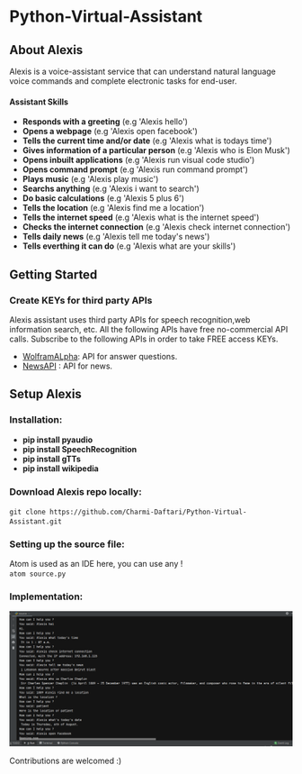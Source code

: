 # Python-Virtual-Assistant

## About Alexis
Alexis is a voice-assistant service that can understand natural language voice commands and complete electronic tasks for end-user.

#### Assistant Skills
* **Responds with a greeting** (e.g 'Alexis hello')
* **Opens a webpage** (e.g 'Alexis open facebook')
* **Tells the current time and/or date** (e.g 'Alexis what is todays time')
* **Gives information of a particular person** (e.g 'Alexis who is Elon Musk')
* **Opens inbuilt applications** (e.g 'Alexis run visual code studio')
* **Opens command prompt** (e.g 'Alexis run command prompt')
* **Plays music** (e.g 'Alexis play music')
* **Searchs anything** (e.g 'Alexis i want to search')
* **Do basic calculations** (e.g 'Alexis 5 plus 6')
* **Tells the location** (e.g 'Alexis find me a location')
* **Tells the internet speed** (e.g 'Alexis what is the internet speed')
* **Checks the internet connection** (e.g 'Alexis check internet connection')
* **Tells daily news** (e.g 'Alexis tell me today's news')
* **Tells everthing it can do** (e.g 'Alexis what are your skills')

## Getting Started
### Create KEYs for third party APIs
Alexis assistant uses third party APIs for speech recognition,web information search, etc. All the following APIs have free no-commercial API calls. Subscribe to the following APIs in order to take FREE access KEYs.
* [WolframALpha](https://developer.wolframalpha.com/portal/myapps/): API for answer questions.
* [NewsAPI](https://newsapi.org/) : API for news.

## Setup Alexis
### Installation:
* **pip install pyaudio**
* **pip install SpeechRecognition**
* **pip install gTTs**
* **pip install wikipedia**

### Download Alexis repo locally:
`
git clone https://github.com/Charmi-Daftari/Python-Virtual-Assistant.git
`
### Setting up the source file:
Atom is used as an IDE here, you can use any ! <br />
`atom source.py`

### Implementation:
![Implementation Image](https://github.com/Charmi-Daftari/Python-Virtual-Assistant/blob/master/implementation.png)

Contributions are welcomed :)

